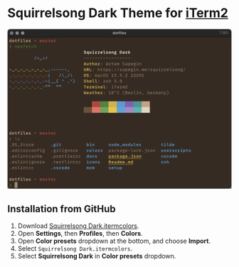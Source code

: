 # Squirrelsong Dark Theme for [iTerm2](https://iterm2.com/)

![Squirrelsong dark terminal color theme](./screenshot.png)

## Installation from GitHub

1. Download [Squirrelsong Dark.itermcolors](Squirrelsong%20Dark.itermcolors).
2. Open **Settings**, then **Profiles**, then **Colors**.
3. Open **Color presets** dropdown at the bottom, and choose **Import**.
4. Select `Squirrelsong Dark.itermcolors`.
5. Select **Squirrelsong Dark** in **Color presets** dropdown.
